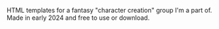 HTML templates for a fantasy "character creation" group I'm a part of. Made in early 2024 and free to use or download.
